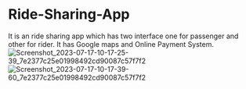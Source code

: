 # Ride-Sharing-App
It is an ride sharing app which has two interface one for passenger and other for rider. It has Google maps and Online Payment System.
![Screenshot_2023-07-17-10-17-25-39_7e2377c25e01998492cd90087c57f7f2](https://github.com/SachinChillalshetti/Ride-Sharing-App/assets/109266303/266a7ea5-c55e-4ca9-aa5a-0feef2c9992d)
![Screenshot_2023-07-17-10-17-39-60_7e2377c25e01998492cd90087c57f7f2](https://github.com/SachinChillalshetti/Ride-Sharing-App/assets/109266303/ea38f241-6a76-424e-880c-ef543e74a607)
